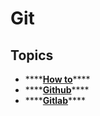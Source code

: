 # Git

## Topics

* \*\*\*\*[**How to**](how-to.md)\*\*\*\*
* \*\*\*\*[**Github**](github.md)\*\*\*\*
* \*\*\*\*[**Gitlab**](gitlab/)\*\*\*\*



